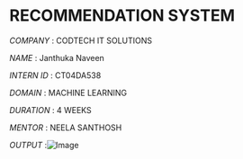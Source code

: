 # RECOMMENDATION SYSTEM

*COMPANY* : CODTECH IT SOLUTIONS

*NAME* : Janthuka Naveen

*INTERN ID* : CT04DA538

*DOMAIN* : MACHINE LEARNING

*DURATION* : 4 WEEKS

*MENTOR* : NEELA SANTHOSH

*OUTPUT* :![Image](https://github.com/user-attachments/assets/3fa59dc0-2848-4b25-ac57-8e820b07029c)

